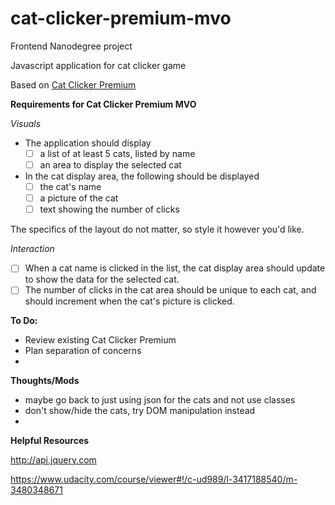 # cat-clicker-premium-mvo

Frontend Nanodegree project

Javascript application for cat clicker game

Based on [Cat Clicker Premium](https://github.com/cajoue/cat-clicker-premium) 

**Requirements for Cat Clicker Premium MVO**

_Visuals_

* The application should display
    - [ ] a list of at least 5 cats, listed by name
    - [ ] an area to display the selected cat
* In the cat display area, the following should be displayed
    - [ ] the cat's name
    - [ ] a picture of the cat
    - [ ] text showing the number of clicks

The specifics of the layout do not matter, so style it however you'd like.

_Interaction_

* [ ] When a cat name is clicked in the list, the cat display area should update to show the data for the selected cat.
* [ ] The number of clicks in the cat area should be unique to each cat, and should increment when the cat's picture is clicked.

**To Do:**
* Review existing Cat Clicker Premium
* Plan separation of concerns
* 

**Thoughts/Mods**
* maybe go back to just using json for the cats and not use classes
* don't show/hide the cats, try DOM manipulation instead
* 

**Helpful Resources**

http://api.jquery.com

https://www.udacity.com/course/viewer#!/c-ud989/l-3417188540/m-3480348671


